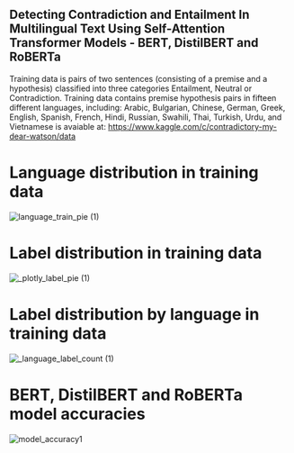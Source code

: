 ## Detecting Contradiction and Entailment In Multilingual Text Using Self-Attention Transformer Models - BERT, DistilBERT and RoBERTa
Training data is pairs of two sentences (consisting of a premise and a hypothesis) classified into three categories Entailment, Neutral or Contradiction. Training data contains premise hypothesis pairs in fifteen different languages, including: Arabic, Bulgarian, Chinese, German, Greek, English, Spanish, French, Hindi, Russian, Swahili, Thai, Turkish, Urdu, and Vietnamese is avaiable at: https://www.kaggle.com/c/contradictory-my-dear-watson/data 

# Language distribution in training data 
![language_train_pie (1)](https://user-images.githubusercontent.com/78239454/129109653-7c6b5f5a-ef0c-4d9e-92af-beb32c7982c5.png)

# Label distribution in training data 
![_plotly_label_pie (1)](https://user-images.githubusercontent.com/78239454/129109690-f8cd4b05-dd73-4c16-8128-bd3f7bb8fd4d.png)

# Label distribution by language in training data 
![_language_label_count (1)](https://user-images.githubusercontent.com/78239454/129109692-b05b7c29-5834-49ad-adb5-04cd0d3ef77e.png)

# BERT, DistilBERT and RoBERTa model accuracies
![model_accuracy1](https://user-images.githubusercontent.com/78239454/129110053-fb67ffed-537b-4214-ad6b-d42acbe42699.png)
